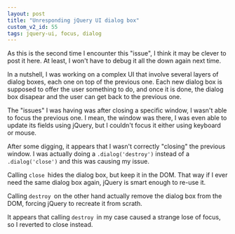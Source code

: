 ```yaml
---
layout: post
title: "Unresponding jQuery UI dialog box"
custom_v2_id: 55
tags: jquery-ui, focus, dialog
---
```


As this is the second time I encounter this "issue", I think it may be clever
to post it here. At least, I won't have to debug it all the down again next
time.

In a nutshell, I was working on a complex UI that involve several layers of
dialog boxes, each one on top of the previous one. Each new dialog box is
supposed to offer the user something to do, and once it is done, the dialog
box disapear and the user can get back to the previous one.

The "issues" I was having was after closing a specific window, I wasn't able
to focus the previous one. I mean, the window was there, I was even able to
update its fields using jQuery, but I couldn't focus it either using keyboard
or mouse.

After some digging, it appears that I wasn't correctly "closing" the previous
window. I was actually doing a `.dialog('destroy')` instead of a
`.dialog('close')` and this was causing my issue.

Calling `close `hides the dialog box, but keep it in the DOM. That way if I
ever need the same dialog box again, jQuery is smart enough to re-use it.

Calling `destroy `on the other hand actually remove the dialog box from the
DOM, forcing jQuery to recreate it from scrath.

It appears that calling `destroy `in my case caused a strange lose of focus,
so I reverted to close instead.